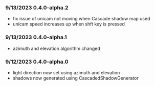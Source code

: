 ### 9/13/2023 0.4.0-alpha.2
- fix issue of unicam not moving when Cascade shadow map used
- unicam speed increases up when shft key is pressed
### 9/13/2023 0.4.0-alpha.1
- azimuth and elevation algorithm changed 
### 9/12/2023 0.4.0-alpha.0 
- light direction now set using azimuth and elevation
- shadows now generated using CascadedShadowGenerator

